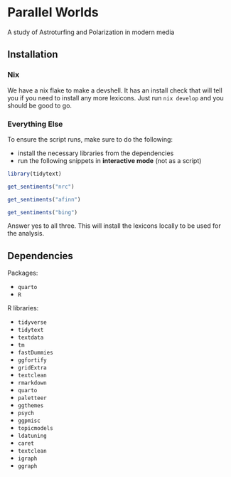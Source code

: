 # Parallel Worlds

A study of Astroturfing and Polarization in modern media

## Installation

### Nix

We have a nix flake to make a devshell. It has an install check that will tell
you if you need to install any more lexicons. Just run `nix develop` and you
should be good to go.

### Everything Else

To ensure the script runs, make sure to do the following:

- install the necessary libraries from the dependencies
- run the following snippets in **interactive mode** (not as a script)

```R
library(tidytext)
```

```R
get_sentiments("nrc")
```

```R
get_sentiments("afinn")
```

```R
get_sentiments("bing")
```

Answer yes to all three. This will install the lexicons locally to be used for
the analysis.

## Dependencies

Packages:

- `quarto`
- `R`

R libraries:

- `tidyverse`
- `tidytext`
- `textdata`
- `tm`
- `fastDummies`
- `ggfortify`
- `gridExtra`
- `textclean`
- `rmarkdown`
- `quarto`
- `paletteer`
- `ggthemes`
- `psych`
- `ggpmisc`
- `topicmodels`
- `ldatuning`
- `caret`
- `textclean`
- `igraph`
- `ggraph`
